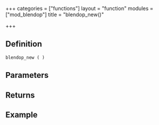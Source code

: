 +++
categories = ["functions"]
layout = "function"
modules = ["mod_blendop"]
title = "blendop_new()"

+++

## Definition

    blendop_new ( )

## Parameters

## Returns

## Example
